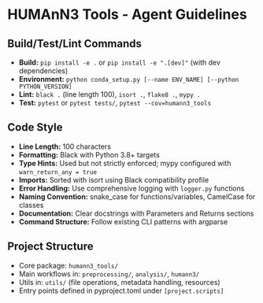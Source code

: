 # HUMAnN3 Tools - Agent Guidelines

## Build/Test/Lint Commands
- **Build:** `pip install -e .` or `pip install -e ".[dev]"` (with dev dependencies)
- **Environment:** `python conda_setup.py [--name ENV_NAME] [--python PYTHON_VERSION]`
- **Lint:** `black .` (line length 100), `isort .`, `flake8 .`, `mypy .`
- **Test:** `pytest` or `pytest tests/`, `pytest --cov=humann3_tools`

## Code Style
- **Line Length:** 100 characters
- **Formatting:** Black with Python 3.8+ targets
- **Type Hints:** Used but not strictly enforced; mypy configured with `warn_return_any = true`
- **Imports:** Sorted with isort using Black compatibility profile
- **Error Handling:** Use comprehensive logging with `logger.py` functions
- **Naming Convention:** snake_case for functions/variables, CamelCase for classes
- **Documentation:** Clear docstrings with Parameters and Returns sections
- **Command Structure:** Follow existing CLI patterns with argparse

## Project Structure
- Core package: `humann3_tools/`
- Main workflows in: `preprocessing/`, `analysis/`, `humann3/` 
- Utils in: `utils/` (file operations, metadata handling, resources)
- Entry points defined in pyproject.toml under `[project.scripts]`